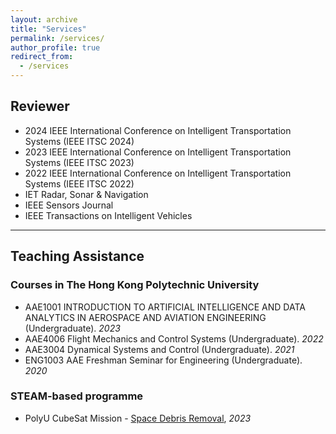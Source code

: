 ```yaml
---
layout: archive
title: "Services"
permalink: /services/
author_profile: true
redirect_from:
  - /services
---
```


## Reviewer
* 2024 IEEE International Conference on Intelligent Transportation Systems (IEEE ITSC 2024)
* 2023 IEEE International Conference on Intelligent Transportation Systems (IEEE ITSC 2023)
* 2022 IEEE International Conference on Intelligent Transportation Systems (IEEE ITSC 2022)
* IET Radar, Sonar & Navigation
* IEEE Sensors Journal
* IEEE Transactions on Intelligent Vehicles

---

## Teaching Assistance

### Courses in The Hong Kong Polytechnic University
* AAE1001 INTRODUCTION TO ARTIFICIAL INTELLIGENCE AND DATA ANALYTICS IN AEROSPACE AND AVIATION ENGINEERING (Undergraduate). _2023_
* AAE4006 Flight Mechanics and Control Systems (Undergraduate). _2022_
* AAE3004 Dynamical Systems and Control (Undergraduate). _2021_
* ENG1003 AAE Freshman Seminar for Engineering (Undergraduate). _2020_


### STEAM-based programme
* PolyU CubeSat Mission - [Space Debris Removal](https://www.polyu.edu.hk/aae/news-and-events/polyu-cubesat-mission/), _2023_
